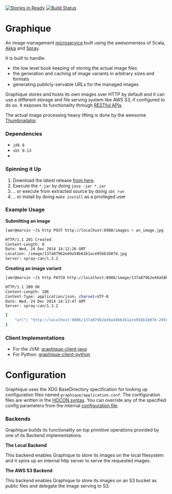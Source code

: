 [![Stories in Ready](https://badge.waffle.io/amrhassan/graphique.png?label=ready&title=Ready)](https://waffle.io/amrhassan/graphique)
[![Build Status](https://travis-ci.org/amrhassan/graphique.svg)](https://travis-ci.org/amrhassan/graphique)

# Graphique #

An image management [microservice](http://microservices.io/patterns/microservices.html) built using the awesomeness of Scala, [Akka](http://akka.io/) and [Spray](http://spray.io/).

It is built to handle:
* the low level book keeping of storing the actual image files
* the generation and caching of image variants in arbitrary sizes and formats
* generating publicly-servable URLs for the managed images

Graphique stores and hosts its own images over HTTP by default and it can use a different storage and file serving system like AWS S3, if configured to do so. It exposes its functionality through [RESTful APIs](https://github.com/amrhassan/graphique/wiki/API-Documentation).

The actual image processing heavy lifting is done by the awesome [Thumbnailator](https://code.google.com/p/thumbnailator/).

### Dependencies ###
* `jdk 8`
* `sbt 0.13`
* 
### Spinning it Up ###

1. Download the latest release [from here](https://github.com/amrhassan/graphique/releases/latest).
2. Execute the `*.jar` by doing `java -jar *.jar`
3. .. or execute from extracted source by doing `sbt run`
4. .. or install by doing `make install` as a privileged user

### Example Usage ###

**Submitting an image**
```bash
[amr@marvin ~]$ http POST http://localhost:8980/images < an_image.jpg 

HTTP/1.1 201 Created
Content-Length: 0
Date: Wed, 24 Dec 2014 14:12:26 GMT
Location: /image/137a07962e49a58b6161ace95bb1b07d.jpg
Server: spray-can/1.3.2
```

**Creating an image variant**
```bash
[amr@marvin ~]$ http PATCH http://localhost:8980/image/137a07962e49a58b6161ace95bb1b07d.jpg?size-within=120x120

HTTP/1.1 200 OK
Content-Length: 106
Content-Type: application/json; charset=UTF-8
Date: Wed, 24 Dec 2014 14:13:47 GMT
Server: spray-can/1.3.2

{
    "url": "http://localhost:9806/137a07962e49a58b6161ace95bb1b07d-295696c3647869abf69783925c9616d7.jpg"
}
```

### Client Implementations ###
* For the JVM: [graphique-client-java](https://github.com/amrhassan/graphique-client-java)
* For Python: [graphique-client-python](https://github.com/amrhassan/graphique-client-python)

Configuration
=============
Graphique uses the XDG BaseDirectory specification for looking up configuration files named `graphique/application.conf`. The configuration files are written in the [HOCON syntax](https://github.com/typesafehub/config/blob/master/HOCON.md). You can override any of the specified config parameters from the internal [configuration file](/src/main/resources/application.conf).

### Backends ###
Graphique builds its functionality on top primitive operations provided by one of its Backend implementations. 

**The Local Backend**

This backend enables Graphique to store its images on the local filesystem and it 
spins up an internal http server to serve the requested images.

**The AWS S3 Backend**

This backend enables Graphique to store its images on an S3 bucket as public files and delegate the image serving
to S3.
